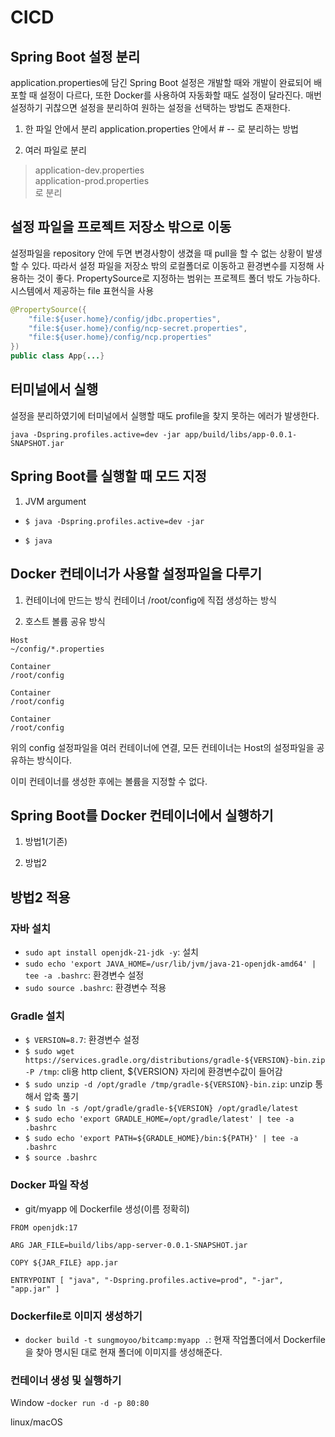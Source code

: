 # CICD
## Spring Boot 설정 분리
application.properties에 담긴 Spring Boot 설정은 개발할 때와 개발이 완료되어 배포할 때 설정이 다르다, 또한 Docker를 사용하여 자동화할 때도 설정이 달라진다. 매번 설정하기 귀찮으면 설정을 분리하여 원하는 설정을 선택하는 방법도 존재한다. 

1. 한 파일 안에서 분리
application.properties 안에서 # -- 로 분리하는 방법

2. 여러 파일로 분리
>application-dev.properties  
>application-prod.properties  
>로 분리

## 설정 파일을 프로젝트 저장소 밖으로 이동
설정파일을 repository 안에 두면 변경사항이 생겼을 때 pull을 할 수 없는 상황이 발생할 수 있다. 따라서 설정 파일을 저장소 밖의 로컬폴더로 이동하고 환경변수를 지정해 사용하는 것이 좋다.
PropertySource로 지정하는 범위는 프로젝트 폴더 밖도 가능하다. 시스템에서 제공하는 file 표현식을 사용
```java
@PropertySource({
    "file:${user.home}/config/jdbc.properties",
    "file:${user.home}/config/ncp-secret.properties",
    "file:${user.home}/config/ncp.properties"
})
public class App{...}
```

## 터미널에서 실행
설정을 분리하였기에 터미널에서 실행할 때도 profile을 찾지 못하는 에러가 발생한다. 
```
java -Dspring.profiles.active=dev -jar app/build/libs/app-0.0.1-SNAPSHOT.jar 
```

## Spring Boot를 실행할 때 모드 지정
1. JVM argument
- `$ java -Dspring.profiles.active=dev -jar`

- `$ java `

## Docker 컨테이너가 사용할 설정파일을 다루기
1. 컨테이너에 만드는 방식
컨테이너 /root/config에 직접 생성하는 방식

2. 호스트 볼륨 공유 방식
```
Host
~/config/*.properties 

Container
/root/config

Container
/root/config

Container
/root/config
```
위의 config 설정파일을 여러 컨테이너에 연결, 모든 컨테이너는 Host의 설정파일을 공유하는 방식이다. 

이미 컨테이너를 생성한 후에는 볼륨을 지정할 수 없다.


## Spring Boot를 Docker 컨테이너에서 실행하기
1. 방법1(기존)

2. 방법2

## 방법2 적용
### 자바 설치
- `sudo apt install openjdk-21-jdk -y`: 설치
- `sudo echo 'export JAVA_HOME=/usr/lib/jvm/java-21-openjdk-amd64' | tee -a .bashrc`: 환경변수 설정
- `sudo source .bashrc`: 환경변수 적용

### Gradle 설치
- `$ VERSION=8.7`: 환경변수 설정
- `$ sudo wget https://services.gradle.org/distributions/gradle-${VERSION}-bin.zip -P /tmp`: cli용 http client, ${VERSION} 자리에 환경변수값이 들어감
- `$ sudo unzip -d /opt/gradle /tmp/gradle-${VERSION}-bin.zip`: unzip 통해서 압축 풀기 
- `$ sudo ln -s /opt/gradle/gradle-${VERSION} /opt/gradle/latest`
- `$ sudo echo 'export GRADLE_HOME=/opt/gradle/latest' | tee -a .bashrc`
- `$ sudo echo 'export PATH=${GRADLE_HOME}/bin:${PATH}' | tee -a .bashrc`
- `$ source .bashrc`

### Docker 파일 작성
- git/myapp 에 Dockerfile 생성(이름 정확히)
```
FROM openjdk:17

ARG JAR_FILE=build/libs/app-server-0.0.1-SNAPSHOT.jar

COPY ${JAR_FILE} app.jar

ENTRYPOINT [ "java", "-Dspring.profiles.active=prod", "-jar", "app.jar" ]
```

### Dockerfile로 이미지 생성하기
- `docker build -t sungmoyoo/bitcamp:myapp .`: 현재 작업폴더에서 Dockerfile을 찾아 명시된 대로 현재 폴더에 이미지를 생성해준다.


### 컨테이너 생성 및 실행하기
Window
-`docker run -d -p 80:80`

linux/macOS
